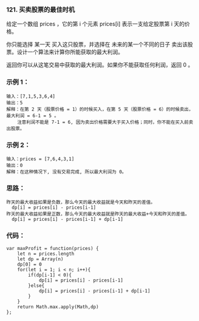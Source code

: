 ### 121. 买卖股票的最佳时机
给定一个数组 prices ，它的第 i 个元素 prices[i] 表示一支给定股票第 i 天的价格。

你只能选择 某一天 买入这只股票，并选择在 未来的某一个不同的日子 卖出该股票。设计一个算法来计算你所能获取的最大利润。

返回你可以从这笔交易中获取的最大利润。如果你不能获取任何利润，返回 0 。

### 示例 1：
    输入：[7,1,5,3,6,4]
    输出：5
    解释：在第 2 天（股票价格 = 1）的时候买入，在第 5 天（股票价格 = 6）的时候卖出，最大利润 = 6-1 = 5 。
        注意利润不能是 7-1 = 6, 因为卖出价格需要大于买入价格；同时，你不能在买入前卖出股票。

### 示例 2：
    输入：prices = [7,6,4,3,1]
    输出：0
    解释：在这种情况下, 没有交易完成, 所以最大利润为 0。

### 思路：
    昨天的最大收益如果是负数，那么今天的最大收益就是今天和昨天的差值。 
      dp[i] = prices[i] - prices[i-1]
    昨天的最大收益如果是正数，那么今天的最大收益就是昨天的最大收益+今天和昨天的差值。
      dp[i] = prices[i] - prices[i-1] + dp[i-1]

### 代码：
    var maxProfit = function(prices) {
        let n = prices.length
        let dp = Array(n)
        dp[0] = 0
        for(let i = 1; i < n; i++){
            if(dp[i-1] < 0){
                dp[i] = prices[i] - prices[i-1]
            }else{
                dp[i] = prices[i] - prices[i-1] + dp[i-1]
            }
        }
        return Math.max.apply(Math,dp)
    };
